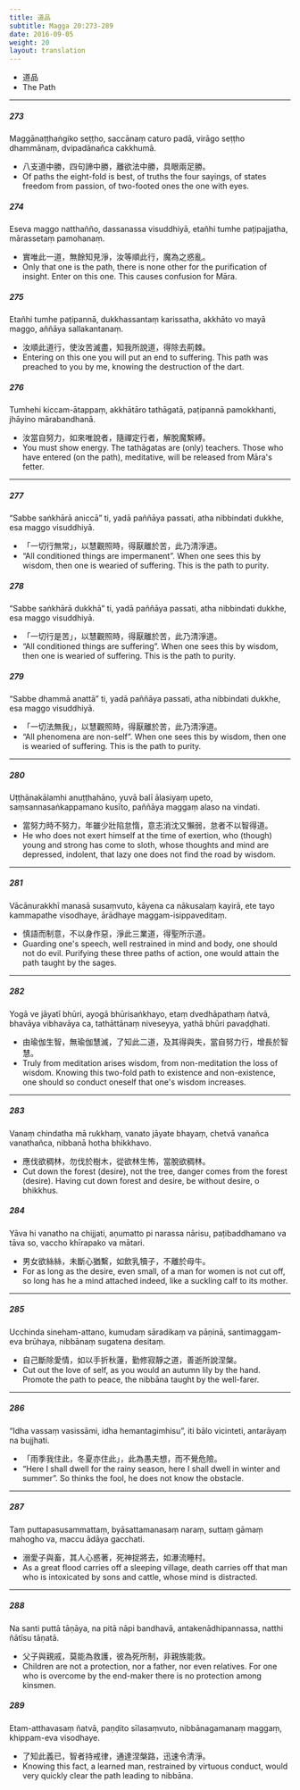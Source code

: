 ```yaml
---
title: 道品
subtitle: Magga 20:273-289
date: 2016-09-05
weight: 20
layout: translation
---
```


- 道品
- The Path

---

##### 273

Maggānaṭṭhaṅgiko seṭṭho, saccānaṃ caturo padā, virāgo seṭṭho dhammānaṃ, dvipadānañca cakkhumā.

- 八支道中勝，四句諦中勝，離欲法中勝，具眼兩足勝。
- Of paths the eight-fold is best, of truths the four sayings, of states freedom from passion, of two-footed ones the one with eyes.

##### 274

Eseva maggo natthañño, dassanassa visuddhiyā, etañhi tumhe paṭipajjatha, mārassetaṃ pamohanaṃ.

- 實唯此一道，無餘知見淨，汝等順此行，魔為之惑亂。
- Only that one is the path, there is none other for the purification of insight. Enter on this one. This causes confusion for Māra.

##### 275

Etañhi tumhe paṭipannā, dukkhassantaṃ karissatha, akkhāto vo mayā maggo, aññāya sallakantanaṃ.

- 汝順此道行，使汝苦滅盡，知我所說道，得除去荊棘。
- Entering on this one you will put an end to suffering. This path was preached to you by me, knowing the destruction of the dart.

##### 276

Tumhehi kiccam-ātappaṃ, akkhātāro tathāgatā, paṭipannā pamokkhanti, jhāyino mārabandhanā.

- 汝當自努力，如來唯說者，隨禪定行者，解脫魔繫縛。
- You must show energy. The tathāgatas are (only) teachers. Those who have entered (on the path), meditative, will be released from Māra's fetter.

---

##### 277

“Sabbe saṅkhārā aniccā” ti, yadā paññāya passati, atha nibbindati dukkhe, esa maggo visuddhiyā.

- 「一切行無常」，以慧觀照時，得厭離於苦，此乃清淨道。
- “All conditioned things are impermanent”. When one sees this by wisdom, then one is wearied of suffering. This is the path to purity.

##### 278

“Sabbe saṅkhārā dukkhā” ti, yadā paññāya passati, atha nibbindati dukkhe, esa maggo visuddhiyā.

- 「一切行是苦」，以慧觀照時，得厭離於苦，此乃清淨道。
- “All conditioned things are suffering”. When one sees this by wisdom, then one is wearied of suffering. This is the path to purity.

##### 279

“Sabbe dhammā anattā” ti, yadā paññāya passati, atha nibbindati dukkhe, esa maggo visuddhiyā.

- 「一切法無我」，以慧觀照時，得厭離於苦，此乃清淨道。
- “All phenomena are non-self”. When one sees this by wisdom, then one is wearied of suffering. This is the path to purity.

---

##### 280

Uṭṭhānakālamhi anuṭṭhahāno, yuvā balī ālasiyaṃ upeto, saṃsannasaṅkappamano kusīto, paññāya maggaṃ alaso na vindati.

- 當努力時不努力，年雖少壯陷怠惰，意志消沈又懶弱，怠者不以智得道。
- He who does not exert himself at the time of exertion, who (though) young and strong has come to sloth, whose thoughts and mind are depressed, indolent, that lazy one does not find the road by wisdom.

---

##### 281

Vācānurakkhī manasā susaṃvuto, kāyena ca nākusalaṃ kayirā, ete tayo kammapathe visodhaye, ārādhaye maggam-isippaveditaṃ.

- 慎語而制意，不以身作惡，淨此三業道，得聖所示道。
- Guarding one's speech, well restrained in mind and body, one should not do evil. Purifying these three paths of action, one would attain the path taught by the sages.

---

##### 282

Yogā ve jāyatī bhūri, ayogā bhūrisaṅkhayo, etaṃ dvedhāpathaṃ ñatvā, bhavāya vibhavāya ca, tathāttānaṃ niveseyya, yathā bhūri pavaḍḍhati.

- 由瑜伽生智，無瑜伽慧滅，了知此二道，及其得與失，當自努力行，增長於智慧。
- Truly from meditation arises wisdom, from non-meditation the loss of wisdom. Knowing this two-fold path to existence and non-existence, one should so conduct oneself that one's wisdom increases.

---

##### 283

Vanaṃ chindatha mā rukkhaṃ, vanato jāyate bhayaṃ, chetvā vanañca vanathañca, nibbanā hotha bhikkhavo.

- 應伐欲稠林，勿伐於樹木，從欲林生怖，當脫欲稠林。
- Cut down the forest (desire), not the tree, danger comes from the forest (desire). Having cut down forest and desire, be without desire, o bhikkhus.

##### 284

Yāva hi vanatho na chijjati, aṇumatto pi narassa nārisu, paṭibaddhamano va tāva so, vaccho khīrapako va mātari.

- 男女欲絲絲，未斷心猶繫，如飲乳犢子，不離於母牛。
- For as long as the desire, even small, of a man for women is not cut off, so long has he a mind attached indeed, like a suckling calf to its mother.

---

##### 285

Ucchinda sineham-attano, kumudaṃ sāradikaṃ va pāṇinā, santimaggam-eva brūhaya, nibbānaṃ sugatena desitaṃ.

- 自己斷除愛情，如以手折秋蓮，勤修寂靜之道，善逝所說涅槃。
- Cut out the love of self, as you would an autumn lily by the hand. Promote the path to peace, the nibbāna taught by the well-farer.

---

##### 286

“Idha vassaṃ vasissāmi, idha hemantagimhisu”, iti bālo vicinteti, antarāyaṃ na bujjhati.

- 「雨季我住此，冬夏亦住此」，此為愚夫想，而不覺危險。
- “Here I shall dwell for the rainy season, here I shall dwell in winter and summer”. So thinks the fool, he does not know the obstacle.

---

##### 287

Taṃ puttapasusammattaṃ, byāsattamanasaṃ naraṃ, suttaṃ gāmaṃ mahogho va, maccu ādāya gacchati.

- 溺愛子與畜，其人心惑著，死神捉將去，如瀑流睡村。
- As a great flood carries off a sleeping village, death carries off that man who is intoxicated by sons and cattle, whose mind is distracted.

---

##### 288

Na santi puttā tāṇāya, na pitā nāpi bandhavā, antakenādhipannassa, natthi ñātīsu tāṇatā.

- 父子與親戚，莫能為救護，彼為死所制，非親族能救。
- Children are not a protection, nor a father, nor even relatives. For one who is overcome by the end-maker there is no protection among kinsmen.

##### 289

Etam-atthavasaṃ ñatvā, paṇḍito sīlasaṃvuto, nibbānagamanaṃ maggaṃ, khippam-eva visodhaye.

- 了知此義已，智者持戒律，通達涅槃路，迅速令清淨。
- Knowing this fact, a learned man, restrained by virtuous conduct, would very quickly clear the path leading to nibbāna.